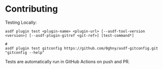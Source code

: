 # Contributing

Testing Locally:

```shell
asdf plugin test <plugin-name> <plugin-url> [--asdf-tool-version <version>] [--asdf-plugin-gitref <git-ref>] [test-command*]

#
asdf plugin test gitconfig https://github.com/0ghny/asdf-gitconfig.git "gitconfig --help"
```

Tests are automatically run in GitHub Actions on push and PR.
